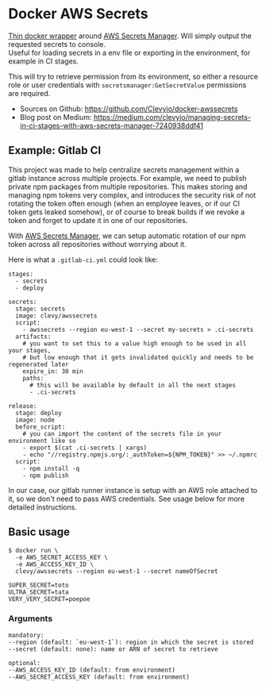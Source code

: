# Docker AWS Secrets

[Thin docker wrapper](https://hub.docker.com/r/clevy/awssecrets) around [AWS Secrets Manager](https://aws.amazon.com/secrets-manager/?nc1=h_ls). Will simply output the requested secrets to console.  
Useful for loading secrets in a env file or exporting in the environment, for example in CI stages.

This will try to retrieve permission from its environment, so either a resource role or user credentials with `secretsmanager:GetSecretValue` permissions are required.

- Sources on Github: https://github.com/Clevyio/docker-awssecrets
- Blog post on Medium: https://medium.com/clevyio/managing-secrets-in-ci-stages-with-aws-secrets-manager-7240938ddf41

## Example: Gitlab CI

This project was made to help centralize secrets management within a gitlab instance across multiple projects. For example, we need to publish private npm packages from multiple repositories. This makes storing and managing npm tokens very complex, and introduces the security risk of not rotating the token often enough (when an employee leaves, or if our CI token gets leaked somehow), or of course to break builds if we revoke a token and forget to update it in one of our repositories.

With [AWS Secrets Manager](https://aws.amazon.com/secrets-manager/?nc1=h_ls), we can setup automatic rotation of our npm token across all repositories without worrying about it.

Here is what a `.gitlab-ci.yml` could look like:

```
stages:
  - secrets
  - deploy

secrets:
  stage: secrets
  image: clevy/awssecrets
  script:
    - awssecrets --region eu-west-1 --secret my-secrets > .ci-secrets
  artifacts:
    # you want to set this to a value high enough to be used in all your stages,
    # but low enough that it gets invalidated quickly and needs to be regenerated later
    expire_in: 30 min 
    paths:
      # this will be available by default in all the next stages
      - .ci-secrets

release:
  stage: deploy
  image: node
  before_script:
    # you can import the content of the secrets file in your environment like so
    - export $(cat .ci-secrets | xargs)
    - echo "//registry.npmjs.org/:_authToken=${NPM_TOKEN}" >> ~/.npmrc
  script:
    - npm install -q
    - npm publish

```

In our case, our gitlab runner instance is setup with an AWS role attached to it, so we don't need to pass AWS credentials. See usage below for more detailed instructions.

## Basic usage

```
$ docker run \
  -e AWS_SECRET_ACCESS_KEY \
  -e AWS_ACCESS_KEY_ID \
  clevy/awssecrets --region eu-west-1 --secret nameOfSecret

SUPER_SECRET=toto
ULTRA_SECRET=tata
VERY_VERY_SECRET=poepoe
```

### Arguments

```
mandatory:
--region (default: `eu-west-1`): region in which the secret is stored
--secret (default: none): name or ARN of secret to retrieve

optional:
--AWS_ACCESS_KEY_ID (default: from environment)
--AWS_SECRET_ACCESS_KEY (default: from environment)
```
